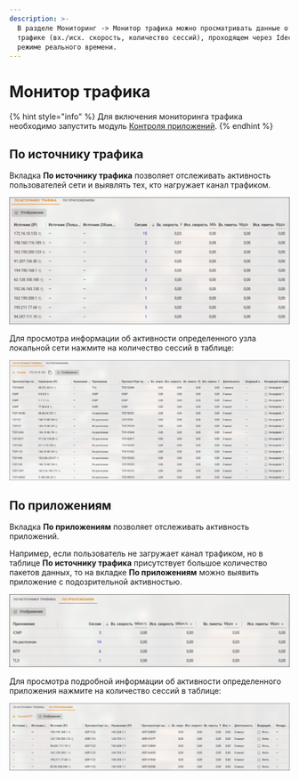 ```yaml
---
description: >-
  В разделе Мониторинг -> Монитор трафика можно просматривать данные о
  трафике (вх./исх. скорость, количество сессий), проходящем через Ideco NGFW в
  режиме реального времени.
---
```


# Монитор трафика

{% hint style="info" %}
Для включения мониторинга трафика необходимо запустить модуль [Контроля приложений](/settings/security-profiles/application-control/README.md).
{% endhint %}

## По источнику трафика

Вкладка **По источнику трафика** позволяет отслеживать активность пользователей сети и выявлять тех, кто нагружает канал трафиком.

![](/.gitbook/assets/monitor-traffic.png)

Для просмотра информации об активности определенного узла локальной сети нажмите на количество сессий в таблице:

![](/.gitbook/assets/monitor-traffic1.png)

## По приложениям

Вкладка **По приложениям** позволяет отслеживать активность приложений.

Например, если пользователь не загружает канал трафиком, но в таблице **По источнику трафика** присутствует большое количество пакетов данных, то на вкладке **По приложениям** можно выявить приложение с подозрительной активностью.

![](/.gitbook/assets/monitor-traffic2.png)

Для просмотра подробной информации об активности определенного приложения нажмите на количество сессий в таблице:

![](/.gitbook/assets/monitor-traffic3.png)